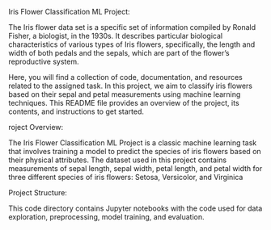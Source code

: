 Iris Flower Classification ML Project:

The Iris flower data set is a specific set of information compiled by Ronald Fisher, a biologist, in the 1930s. It describes particular biological characteristics of various types of Iris flowers, specifically, the length and width of both pedals and the sepals, which are part of the flower’s reproductive system.

Here, you will find a collection of code, documentation, and resources related to the assigned task. In this project, we aim to classify iris flowers based on their sepal and petal measurements using machine learning techniques. This README file provides an overview of the project, its contents, and instructions to get started.

roject Overview:

The Iris Flower Classification ML Project is a classic machine learning task that involves training a model to predict the species of iris flowers based on their physical attributes. The dataset used in this project contains measurements of sepal length, sepal width, petal length, and petal width for three different species of iris flowers: Setosa, Versicolor, and Virginica

Project Structure:

This code directory contains Jupyter notebooks with the code used for data exploration, preprocessing, model training, and evaluation.


